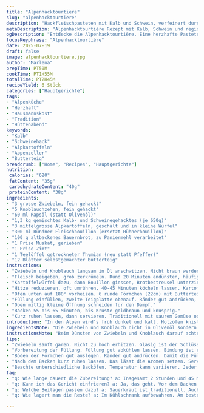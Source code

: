 ```yaml
---
title: "Alpenhacktourtière"
slug: "alpenhacktourtiere"
description: "Hackfleischpasteten mit Kalb und Schwein, verfeinert durch Kartoffeln aus der Region und Gewürze wie Muskatnuss und Zimt. Zwiebeln und Knoblauch im Walliser Olivenöl gedünstet. Teigboden aus Buttergebäck, knusprig gebacken bei mittlerer Hitze. Kartoffeln leicht zerfallend, Bindung durch altbackene Brotreste (Paniermehl) – klassisch Schweizer Alpenküche. Perfekt für Hüttenabende, wenn die Berge rufen und der Ofen Wärme gibt. Ohne Eier, ohne Milchprodukte, doch mit viel Geschmack. Ein Hauch Appenzeller im Gewürzmix bringt den besonderen Zug."
metaDescription: "Alpenhacktourtière Rezept mit Kalb, Schwein und regionalen Kartoffeln. Herzhaft, rustikal, perfekt für Hüttenabende in den Alpen"
ogDescription: "Entdecke die Alpenhacktourtière. Eine herzhafte Pastete mit Kalb und Schwein, feinen Kartoffeln und Gewürzen aus den Schweizer Alpen."
focusKeyphrase: "Alpenhacktourtière"
date: 2025-07-19
draft: false
image: alpenhacktourtiere.jpg
author: "Marlena"
prepTime: PT50M
cookTime: PT1H55M
totalTime: PT2H45M
recipeYield: 6 Stück
categories: ["Hauptgerichte"]
tags:
- "Alpenküche"
- "Herzhaft"
- "Hausmannskost"
- "Tradition"
- "Hüttenabend"
keywords:
- "Kalb"
- "Schweinehack"
- "Alpkartoffeln"
- "Appenzeller"
- "Butterteig"
breadcrumb: ["Home", "Recipes", "Hauptgerichte"]
nutrition: 
 calories: "620"
 fatContent: "35g"
 carbohydrateContent: "40g"
 proteinContent: "38g"
ingredients:
- "3 grosse Zwiebeln, fein gehackt"
- "5 Knoblauchzehen, fein gehackt"
- "60 ml Rapsöl (statt Olivenöl)"
- "1,3 kg gemischtes Kalb- und Schweinegehacktes (je 650g)"
- "3 mittelgrosse Alpkartoffeln, geschält und in kleine Würfel"
- "300 ml Bündner Fleischbouillon (ersetzt Hühnerbouillon)"
- "100 g altbackenes Bauernbrot, zu Paniermehl verarbeitet"
- "1 Prise Muskat, gerieben"
- "1 Prise Zimt"
- "1 Teelöffel getrockneter Thymian (neu statt Pfeffer)"
- "12 Blätter selbstgemachter Butterteig"
instructions:
- "Zwiebeln und Knoblauch langsam in Öl anschwitzen. Nicht braun werden lassen, sanft soll das."
- "Fleisch beigeben, grob zerkrümeln. Rund 20 Minuten andünsten, häufiger rühren, damit nichts klumpt. Salzen, dann Thymian, Muskat und Zimt reinmischen."
- "Kartoffelwürfel dazu, dann Bouillon giessen, Brotbestreusel unterziehen."
- "Hitze reduzieren, oft umrühren, 40-45 Minuten köcheln lassen. Kartoffeln sollen weich sein, langsam auflösen. Danach abkühlen lassen. Würzen neu prüfen."
- "Ofen unten auf 180° vorheizen. 6 runde Förmchen (22cm) mit Butterteig auslegen."
- "Füllung einfüllen, zweite Teigplatte obenauf. Ränder gut andrücken, mit Gabel oder Finger pittoresk formen."
- "Oben mittig kleine Öffnung schneiden für den Dampf."
- "Backen 55 bis 65 Minuten, bis Kruste goldbraun und knusprig."
- "Kurz ruhen lassen, dann servieren. Traditionell mit saurem Gemüse oder einem Apfel-Birnen-Chutney."
introduction: "In den Alpen wird’s früh dunkel und kalt. Holzöfen knistern, es riecht nach Käse und Brot. Da braucht’s etwas Sättigendes, das Energie gibt für den Bergtag. Kalb und Schwein aus dem Tal, Kartoffeln aus dem eigenen Garten. Zwiebeln, Knoblauch – das muss sachte gedünstet sein, nicht aufbrutzeln wie in der Stadt. Der Teig? Butterreich, aber mit der richtigen Struktur, die knuspert. Kein Schnickschnack, kein Firlefanz. Nur die Bergluft und der Duft von Muskat und Zimt, die drin stecken. Statt normalem Pfeffer wählt man wilden Thymian – passt besser zum rustikalen Charakter.  Diese Pasteten, sie erinnern an lange Schlittenfahrten und Hüttenabende. Die Zutaten aus dem Alpenraum, bodenständig, echt, ehrlich. Man kocht sie nicht nur fürs Essen sondern auch fürs Gefühl. "
ingredientsNote: "Die Zwiebeln und Knoblauch nicht in Olivenöl sondern im neutraleren Rapsöl anschwitzen – so bleibt der Eigengeschmack sanft und das ganze Gericht wirkt leichter. Gemischtes Hackfleisch eignet sich am besten: Kalb bringt Feinheit, Schwein die saftige Komponente. Wichtig sind frische Kartoffeln vom Bauernmarkt oder gar von der eigenen Alp – festkochend, damit sie nicht komplett zerfallen. Fleischbouillon aus gepökelten Bündner Fleischabschnitten gibt Tiefe ohne Überwürzung. Anstelle von klassischer Paniermehl aus Weissbrot nutze ich altbackenes Bauernbrot, von der Holzvogte her, das sorgt für Bindung und einen deftigen Crunch. Die Gewürze Muskat und Zimt gehören zu Schweizer Hackfleischgerichten, überraschend, aber das bringt Würze und Wärme. Thymian, wild gepflückt in den Bergen, gibt ein kräuteriges Aroma, das florale Noten einbringt und Pfeffer ersetzt."
instructionsNote: "Beim Dünsten von Zwiebeln und Knoblauch darauf achten, dass sie glasig bleiben, nicht braun – das ist der Schlüssel für ein feines Fundament. Nach dem Hinzufügen des Fleisches Hitze so regulieren, dass es nicht austrocknet. Das Einköcheln – dabei häufig rühren, besonders gegen Ende, wenn die Kartoffeln weich werden und anfangs zerfallen. Die Füllung soll cremig, aber nicht zu flüssig sein. Kühlung ist wichtig für bindende Textur, mindestens 4 Stunden, besser über Nacht. Vor dem Belegen mit dem Butterteig den Rand gut ausrollen, damit beim Verschliessen keine Lücken bleiben. Der kleine Schlitz in der Kruste sorgt für Dampfaustritt, sonst bläht sich die Teighaube wie ein Berggipfel auf. Backzeit prüfen, denn je nach Herd kann es variieren, aber eine schöne goldbraune Farbe signalisiert den richtigen Gargrad. Servieren warm, bestenfalls mit Sauerkraut oder einem fruchtigen Kompott – passt zur rustikalen Kraft der Alpenküche."
tips:
- "Zwiebeln sanft garen. Nicht zu hoch erhitzen. Glasig ist der Schlüssel. Sonst bitter. Butter ist wichtig bei Teig. Heimisch ist am besten. Der Teig muss knusprig werden. Am besten frisch zubereitet, leichter Geschmack."
- "Vorbereitung der Füllung. Füllung gut abkühlen lassen. Bindung ist essenziell. Kartoffeln sollten nicht zerfallen. Altbackenes Bauernbrot verleiht Crunch. Wichtig, frische Zutaten nutzen. Muskatnuss und Zimt sind klassische Gewürze."
- "Böden der Förmchen gut auslegen. Ränder gut andrücken. Damit die Füllung nicht rausläuft. kleine Dampföffnung ist wichtig. Sonst bläht sich alles auf. Backen bis goldbraun. Wärme ist entscheidend für das Gericht."
- "Nach dem Backen kurz ruhen lassen. Das lässt die Aromen setzen. Serviere mit Beilagen. Sauerkraut oder Chutney passen gut. Geschmackskombination verbessern. Probiere auch handgemachten Apfel-Birnen-Chutney. Variationen sind erlaubt und reichlich."
- "Beachte unterschiedliche Backöfen. Temperatur kann variieren. Jeder Herd ist anders. Am besten auf die Farbe achten. Goldbraun ist das Ziel. Immer wieder nachsehen, nicht auf die Uhr verlassen."
faq:
- "q: Wie lange dauert die Zubereitung? a: Insgesamt 2 Stunden und 45 Minuten. Vorbereitung, kochen, backen. Langsame Schritte sind wichtig. Man braucht Zeit."
- "q: Kann ich das Gericht einfrieren? a: Ja, das geht. Vor dem Backen einfrieren. Dann später backen, wenn du Hunger hast. Funktioniert gut für schnelle Mahlzeiten."
- "q: Welche Beilagen passen dazu? a: Sauerkraut ist traditionell. Auch ein Apfel-Birnen-Chutney ist toll. bietet viele Geschmackskombinationen. Oder einen frischen Salat."
- "q: Wie lagert man die Reste? a: Im Kühlschrank aufbewahren. Am besten in einer luftdichten Box. 2-3 Tage hält es sich gut. Wieder aufwärmen im Ofen für beste Textur."

---
```

